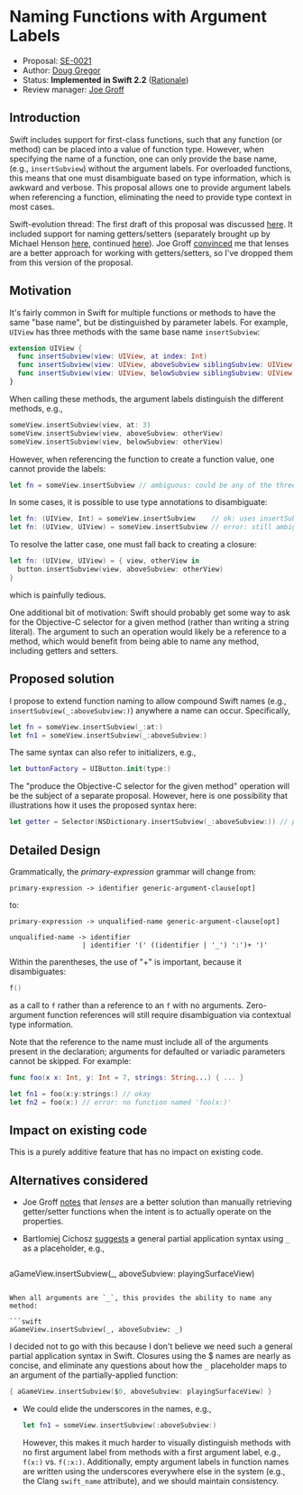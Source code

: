 # Naming Functions with Argument Labels

* Proposal: [SE-0021](https://github.com/apple/swift-evolution/blob/master/proposals/0021-generalized-naming.md)
* Author: [Doug Gregor](https://github.com/DougGregor)
* Status: **Implemented in Swift 2.2** ([Rationale](https://lists.swift.org/pipermail/swift-evolution-announce/2016-January/000021.html))
* Review manager: [Joe Groff](https://github.com/jckarter)

## Introduction

Swift includes support for first-class functions, such that any
function (or method) can be placed into a value of function
type. However, when specifying the name of a function, one can only provide the base name, (e.g., `insertSubview`) without the argument labels. For overloaded functions, this means that one must disambiguate based on type information, which is awkward and verbose. This proposal allows one to provide argument labels when referencing a function, eliminating the need to provide type context in most cases.

Swift-evolution thread: The first draft of this proposal was discussed [here](https://lists.swift.org/pipermail/swift-evolution/Week-of-Mon-20151221/004555.html). It included support for naming getters/setters (separately brought up by Michael Henson
[here](https://lists.swift.org/pipermail/swift-evolution/Week-of-Mon-20151207/002168.html),
continued
[here](https://lists.swift.org/pipermail/swift-evolution/Week-of-Mon-20151214/002203.html)). Joe Groff [convinced](https://lists.swift.org/pipermail/swift-evolution/Week-of-Mon-20151221/004579.html) me that lenses are a better approach for working with getters/setters, so I've dropped them from this version of the proposal.

## Motivation

It's fairly common in Swift for multiple functions or methods to have
the same "base name", but be distinguished by parameter labels. For
example, `UIView` has three methods with the same base name `insertSubview`:

```swift
extension UIView {
  func insertSubview(view: UIView, at index: Int)
  func insertSubview(view: UIView, aboveSubview siblingSubview: UIView)
  func insertSubview(view: UIView, belowSubview siblingSubview: UIView)
}
```

When calling these methods, the argument labels distinguish the
different methods, e.g.,

```swift
someView.insertSubview(view, at: 3)
someView.insertSubview(view, aboveSubview: otherView)
someView.insertSubview(view, belowSubview: otherView)
```

However, when referencing the function to create a function value, one
cannot provide the labels:

```swift
let fn = someView.insertSubview // ambiguous: could be any of the three methods
```

In some cases, it is possible to use type annotations to disambiguate:

```swift
let fn: (UIView, Int) = someView.insertSubview    // ok: uses insertSubview(_:at:)
let fn: (UIView, UIView) = someView.insertSubview // error: still ambiguous!
```

To resolve the latter case, one must fall back to creating a closure:

```swift
let fn: (UIView, UIView) = { view, otherView in
  button.insertSubview(view, aboveSubview: otherView)
}
```

which is painfully tedious. 

One additional bit of motivation: Swift should probably get some way
to ask for the Objective-C selector for a given method (rather than
writing a string literal). The argument to such an operation would
likely be a reference to a method, which would benefit from being able
to name any method, including getters and setters.

## Proposed solution

I propose to extend function naming to allow compound Swift names
(e.g., `insertSubview(_:aboveSubview:)`) anywhere a name can
occur. Specifically,

```swift
let fn = someView.insertSubview(_:at:)
let fn1 = someView.insertSubview(_:aboveSubview:)
```

The same syntax can also refer to initializers, e.g.,

```swift
let buttonFactory = UIButton.init(type:)
```

The "produce the Objective-C selector for the given method" operation
will be the subject of a separate proposal. However, here is one
possibility that illustrations how it uses the proposed syntax here:

```swift
let getter = Selector(NSDictionary.insertSubview(_:aboveSubview:)) // produces insertSubview:aboveSubview:.
```
## Detailed Design

Grammatically, the *primary-expression* grammar will change from:

    primary-expression -> identifier generic-argument-clause[opt]

to:

    primary-expression -> unqualified-name generic-argument-clause[opt]

    unqualified-name -> identifier
                      | identifier '(' ((identifier | '_') ':')+ ')'

Within the parentheses, the use of "+" is important, because it disambiguates:

```swift
f()
```

as a call to `f` rather than a reference to an `f` with no
arguments. Zero-argument function references will still require
disambiguation via contextual type information.

Note that the reference to the name must include all of the arguments
present in the declaration; arguments for defaulted or variadic
parameters cannot be skipped. For example:

```swift
func foo(x x: Int, y: Int = 7, strings: String...) { ... }

let fn1 = foo(x:y:strings:) // okay
let fn2 = foo(x:) // error: no function named 'foo(x:)'
```

## Impact on existing code

This is a purely additive feature that has no impact on existing
code.

## Alternatives considered

* Joe Groff
  [notes](https://lists.swift.org/pipermail/swift-evolution/Week-of-Mon-20151214/003008.html)
  that *lenses* are a better solution than manually
  retrieving getter/setter functions when the intent is to actually
  operate on the properties.

* Bartlomiej Cichosz [suggests](https://lists.swift.org/pipermail/swift-evolution/Week-of-Mon-20151228/004739.html) a general partial application syntax using `_` as a placeholder, e.g.,

  ```swift
aGameView.insertSubview(_, aboveSubview: playingSurfaceView)
  ```

  When all arguments are `_`, this provides the ability to name any method:

  ```swift
aGameView.insertSubview(_, aboveSubview: _)
  ```

  I decided not to go with this because I don't believe we need such a
  general partial application syntax in Swift. Closures using the $
  names are nearly as concise, and eliminate any questions about how
  the `_` placeholder maps to an argument of the partially-applied
  function:

  ```swift
{ aGameView.insertSubview($0, aboveSubview: playingSurfaceView) }
  ```

* We could elide the underscores in the names, e.g.,

  ```swift
  let fn1 = someView.insertSubview(:aboveSubview:)
  ```

  However, this makes it much harder to visually distinguish methods
  with no first argument label from methods with a first argument
  label, e.g., `f(x:)` vs. `f(:x:)`. Additionally, empty argument
  labels in function names are written using the underscores
  everywhere else in the system (e.g., the Clang `swift_name`
  attribute), and we should maintain consistency.
